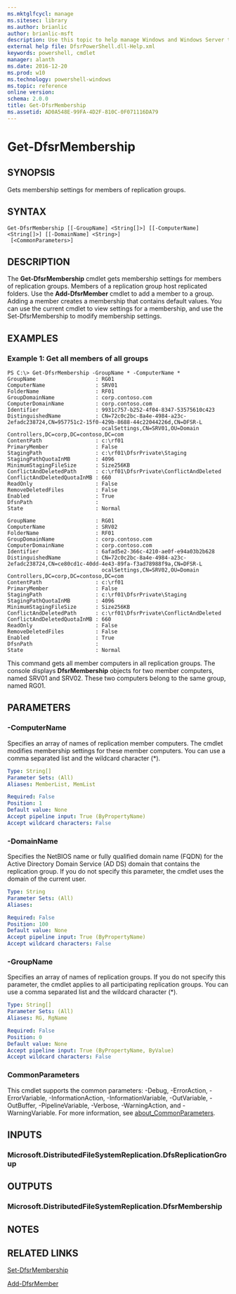 ```yaml
---
ms.mktglfcycl: manage
ms.sitesec: library
ms.author: brianlic
author: brianlic-msft
description: Use this topic to help manage Windows and Windows Server technologies with Windows PowerShell.
external help file: DfsrPowerShell.dll-Help.xml
keywords: powershell, cmdlet
manager: alanth
ms.date: 2016-12-20
ms.prod: w10
ms.technology: powershell-windows
ms.topic: reference
online version: 
schema: 2.0.0
title: Get-DfsrMembership
ms.assetid: AD0A548E-99FA-4D2F-810C-0F071116DA79
---
```


# Get-DfsrMembership

## SYNOPSIS
Gets membership settings for members of replication groups.

## SYNTAX

```
Get-DfsrMembership [[-GroupName] <String[]>] [[-ComputerName] <String[]>] [[-DomainName] <String>]
 [<CommonParameters>]
```

## DESCRIPTION
The **Get-DfsrMembership** cmdlet gets membership settings for members of replication groups.
Members of a replication group host replicated folders.
Use the **Add-DfsrMember** cmdlet to add a member to a group.
Adding a member creates a membership that contains default values.
You can use the current cmdlet to view settings for a membership, and use the Set-DfsrMembership to modify membership settings.

## EXAMPLES

### Example 1: Get all members of all groups
```
PS C:\> Get-DfsrMembership -GroupName * -ComputerName *
GroupName                   : RG01
ComputerName                : SRV01
FolderName                  : RF01
GroupDomainName             : corp.contoso.com
ComputerDomainName          : corp.contoso.com
Identifier                  : 9931c757-b252-4f04-8347-53575610c423
DistinguishedName           : CN=72c0c2bc-8a4e-4984-a23c-2efadc238724,CN=957751c2-15f0-429b-8688-44c22044226d,CN=DFSR-L
                              ocalSettings,CN=SRV01,OU=Domain Controllers,DC=corp,DC=contoso,DC=com
ContentPath                 : c:\rf01
PrimaryMember               : False
StagingPath                 : c:\rf01\DfsrPrivate\Staging
StagingPathQuotaInMB        : 4096
MinimumStagingFileSize      : Size256KB
ConflictAndDeletedPath      : c:\rf01\DfsrPrivate\ConflictAndDeleted
ConflictAndDeletedQuotaInMB : 660
ReadOnly                    : False
RemoveDeletedFiles          : False
Enabled                     : True
DfsnPath                    : 
State                       : Normal

GroupName                   : RG01
ComputerName                : SRV02
FolderName                  : RF01
GroupDomainName             : corp.contoso.com
ComputerDomainName          : corp.contoso.com
Identifier                  : 6afad5e2-366c-4210-ae0f-e94a03b2b628
DistinguishedName           : CN=72c0c2bc-8a4e-4984-a23c-2efadc238724,CN=ce80cd1c-40dd-4e43-89fa-f3ad78988f9a,CN=DFSR-L
                              ocalSettings,CN=SRV02,OU=Domain Controllers,DC=corp,DC=contoso,DC=com
ContentPath                 : c:\rf01
PrimaryMember               : False
StagingPath                 : c:\rf01\DfsrPrivate\Staging
StagingPathQuotaInMB        : 4096
MinimumStagingFileSize      : Size256KB
ConflictAndDeletedPath      : c:\rf01\DfsrPrivate\ConflictAndDeleted
ConflictAndDeletedQuotaInMB : 660
ReadOnly                    : False
RemoveDeletedFiles          : False
Enabled                     : True
DfsnPath                    : 
State                       : Normal
```

This command gets all member computers in all replication groups.
The console displays **DfsrMembership** objects for two member computers, named SRV01 and SRV02.
These two computers belong to the same group, named RG01.

## PARAMETERS

### -ComputerName
Specifies an array of names of replication member computers.
The cmdlet modifies membership settings for these member computers.
You can use a comma separated list and the wildcard character (*).

```yaml
Type: String[]
Parameter Sets: (All)
Aliases: MemberList, MemList

Required: False
Position: 1
Default value: None
Accept pipeline input: True (ByPropertyName)
Accept wildcard characters: False
```

### -DomainName
Specifies the NetBIOS name or fully qualified domain name (FQDN) for the Active Directory Domain Service (AD DS) domain that contains the replication group.
If you do not specify this parameter, the cmdlet uses the domain of the current user.

```yaml
Type: String
Parameter Sets: (All)
Aliases: 

Required: False
Position: 100
Default value: None
Accept pipeline input: True (ByPropertyName)
Accept wildcard characters: False
```

### -GroupName
Specifies an array of names of replication groups.
If you do not specify this parameter, the cmdlet applies to all participating replication groups.
You can use a comma separated list and the wildcard character (*).

```yaml
Type: String[]
Parameter Sets: (All)
Aliases: RG, RgName

Required: False
Position: 0
Default value: None
Accept pipeline input: True (ByPropertyName, ByValue)
Accept wildcard characters: False
```

### CommonParameters
This cmdlet supports the common parameters: -Debug, -ErrorAction, -ErrorVariable, -InformationAction, -InformationVariable, -OutVariable, -OutBuffer, -PipelineVariable, -Verbose, -WarningAction, and -WarningVariable. For more information, see [about_CommonParameters](http://go.microsoft.com/fwlink/?LinkID=113216).

## INPUTS

### Microsoft.DistributedFileSystemReplication.DfsReplicationGroup

## OUTPUTS

### Microsoft.DistributedFileSystemReplication.DfsrMembership

## NOTES

## RELATED LINKS

[Set-DfsrMembership](./Set-DfsrMembership.md)

[Add-DfsrMember](./Add-DfsrMember.md)

